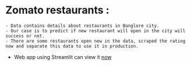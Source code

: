 # Zomato restaurants :
    - Data contains details about restaurants in Banglore city.
    - Our case is to predict if new restaurant will open in the city will success or not.
    - There are some restaurants open new in the data, scraped the rating now and separate this data to use it in production.
  - Web app using Streamlit can view it <a href='https://ibrahim182-restaurant-deployment-app-dpgs2p.streamlit.app/'>now</a>

